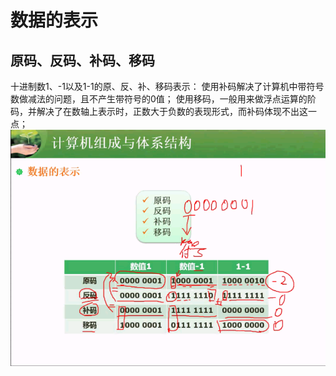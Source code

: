 # 数据的表示
## 原码、反码、补码、移码
十进制数1、-1以及1-1的原、反、补、移码表示：
使用补码解决了计算机中带符号数做减法的问题，且不产生带符号的0值；
使用移码，一般用来做浮点运算的阶码，并解决了在数轴上表示时，正数大于负数的表现形式，而补码体现不出这一点；
![](/imgs/1.2.2-1原反补移码.png)